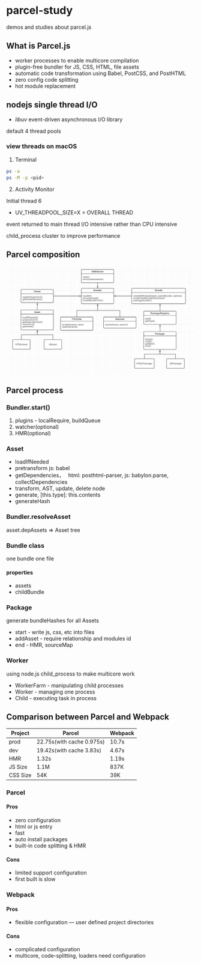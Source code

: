 # parcel-study

demos and studies about parcel.js

## What is Parcel.js

- worker processes to enable multicore compilation
- plugin-free bundler for JS, CSS, HTML, file assets
- automatic code transformation using Babel, PostCSS, and PostHTML
- zero config code splitting
- hot module replacement

## nodejs single thread I/O

- <i>libuv</i> event-driven asynchronous I/O library

default 4 thread pools

### view threads on macOS

1. Terminal

```zsh
ps -a
ps -M -p <pid>
```

2. Activity Monitor

Initial thread 6

- UV_THREADPOOL_SIZE=X
  = OVERALL THREAD

event returned to main thread
I/O intensive rather than CPU intensive

child_process cluster to improve performance

## Parcel composition

<img src="images/parcel-composition.png">

## Parcel process

### Bundler.start()

1. plugins - localRequire, buildQueue
2. watcher(optional)
3. HMR(optional)

### Asset

- loadIfNeeded
- pretransform js: babel
- getDependencies，　 html: posthtml-parser, js: babylon.parse, collectDependencies
- transform, AST, update, delete node
- generate, [this.type]: this.contents
- generateHash

### Bundler.resolveAsset

asset.depAssets => Asset tree

### Bundle class

one bundle one file

#### properties

- assets
- childBundle

### Package

generate bundleHashes for all Assets

- start - write js, css, etc into files
- addAsset - require relationship and modules id
- end - HMR, sourceMap

### Worker

using node.js child_process to make multicore work

- WorkerFarm - manipulating child processes
- Worker - managing one process
- Child - executing task in process

## Comparison between Parcel and Webpack

| Project  | Parcel                    | Webpack |
| -------- | ------------------------- | ------- |
| prod     | 22.75s(with cache 0.975s) | 10.7s   |
| dev      | 19.42s(with cache 3.83s)  | 4.67s   |
| HMR      | 1.32s                     | 1.19s   |
| JS Size  | 1.1M                      | 837K    |
| CSS Size | 54K                       | 39K     |

### Parcel

#### Pros

- zero configuration
- html or js entry
- fast
- auto install packages
- built-in code splitting & HMR

#### Cons

- limited support configuration
- first built is slow

### Webpack

#### Pros

- flexible configuration
  — user defined project directories

#### Cons

- complicated configuration
- multicore, code-splitting, loaders need configuration
